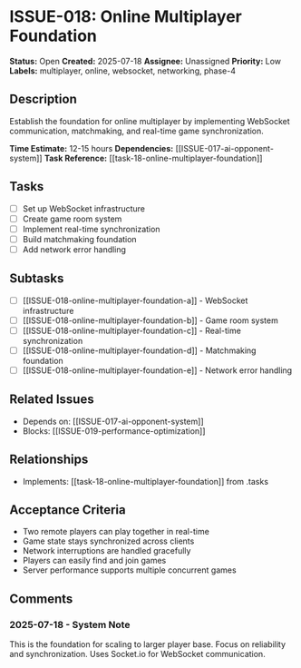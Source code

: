 # ISSUE-018: Online Multiplayer Foundation

**Status:** Open
**Created:** 2025-07-18
**Assignee:** Unassigned
**Priority:** Low
**Labels:** multiplayer, online, websocket, networking, phase-4

## Description

Establish the foundation for online multiplayer by implementing WebSocket communication, matchmaking, and real-time game synchronization.

**Time Estimate:** 12-15 hours
**Dependencies:** [[ISSUE-017-ai-opponent-system]]
**Task Reference:** [[task-18-online-multiplayer-foundation]]

## Tasks

- [ ] Set up WebSocket infrastructure
- [ ] Create game room system
- [ ] Implement real-time synchronization
- [ ] Build matchmaking foundation
- [ ] Add network error handling

## Subtasks

- [ ] [[ISSUE-018-online-multiplayer-foundation-a]] - WebSocket infrastructure
- [ ] [[ISSUE-018-online-multiplayer-foundation-b]] - Game room system
- [ ] [[ISSUE-018-online-multiplayer-foundation-c]] - Real-time synchronization
- [ ] [[ISSUE-018-online-multiplayer-foundation-d]] - Matchmaking foundation
- [ ] [[ISSUE-018-online-multiplayer-foundation-e]] - Network error handling

## Related Issues

- Depends on: [[ISSUE-017-ai-opponent-system]]
- Blocks: [[ISSUE-019-performance-optimization]]

## Relationships

- Implements: [[task-18-online-multiplayer-foundation]] from .tasks

## Acceptance Criteria

- Two remote players can play together in real-time
- Game state stays synchronized across clients
- Network interruptions are handled gracefully
- Players can easily find and join games
- Server performance supports multiple concurrent games

## Comments

### 2025-07-18 - System Note

This is the foundation for scaling to larger player base. Focus on reliability and synchronization.
Uses Socket.io for WebSocket communication.
